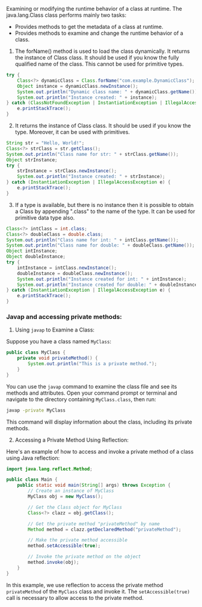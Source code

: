 Examining or modifying the runtime behavior of a class at runtime. 
The java.lang.Class class performs mainly two tasks:
- Provides methods to get the metadata of a class at runtime.
- Provides methods to examine and change the runtime behavior of a class.

1. The forName() method is used to load the class dynamically. It returns the instance of Class class. It should be used if you know the fully qualified name of the class. This cannot be used for primitive types.

```java
try {
    Class<?> dynamicClass = Class.forName("com.example.DynamicClass");
    Object instance = dynamicClass.newInstance();
    System.out.println("Dynamic class name: " + dynamicClass.getName());
    System.out.println("Instance created: " + instance);
} catch (ClassNotFoundException | InstantiationException | IllegalAccessException e) {
    e.printStackTrace();
}
```

2. It returns the instance of Class class. It should be used if you know the type. Moreover, it can be used with primitives.

```java
String str = "Hello, World!";
Class<?> strClass = str.getClass();
System.out.println("Class name for str: " + strClass.getName());
Object strInstance;
try {
    strInstance = strClass.newInstance();
    System.out.println("Instance created: " + strInstance);
} catch (InstantiationException | IllegalAccessException e) {
    e.printStackTrace();
}
```

3. If a type is available, but there is no instance then it is possible to obtain a Class by appending ".class" to the name of the type. It can be used for primitive data type also.

```java
Class<?> intClass = int.class;
Class<?> doubleClass = double.class;
System.out.println("Class name for int: " + intClass.getName());
System.out.println("Class name for double: " + doubleClass.getName());
Object intInstance;
Object doubleInstance;
try {
    intInstance = intClass.newInstance();
    doubleInstance = doubleClass.newInstance();
    System.out.println("Instance created for int: " + intInstance);
    System.out.println("Instance created for double: " + doubleInstance);
} catch (InstantiationException | IllegalAccessException e) {
    e.printStackTrace();
}
```

### Javap and accessing private methods:

1. Using `javap` to Examine a Class:

Suppose you have a class named `MyClass`:

```java
public class MyClass {
    private void privateMethod() {
        System.out.println("This is a private method.");
    }
}
```

You can use the `javap` command to examine the class file and see its methods and attributes. Open your command prompt or terminal and navigate to the directory containing `MyClass.class`, then run:

```bash
javap -private MyClass
```

This command will display information about the class, including its private methods.

2. Accessing a Private Method Using Reflection:

Here's an example of how to access and invoke a private method of a class using Java reflection:

```java
import java.lang.reflect.Method;

public class Main {
    public static void main(String[] args) throws Exception {
        // Create an instance of MyClass
        MyClass obj = new MyClass();

        // Get the Class object for MyClass
        Class<?> clazz = obj.getClass();

        // Get the private method "privateMethod" by name
        Method method = clazz.getDeclaredMethod("privateMethod");

        // Make the private method accessible
        method.setAccessible(true);

        // Invoke the private method on the object
        method.invoke(obj);
    }
}
```

In this example, we use reflection to access the private method `privateMethod` of the `MyClass` class and invoke it. The `setAccessible(true)` call is necessary to allow access to the private method.